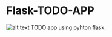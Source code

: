 # Flask-TODO-APP
![alt text]([image.jpg](https://github.com/mohammed97ashraf/Flask-TODO-APP/blob/main/screenshot/upgrade_payment.png))
TODO app using pyhton flask.
